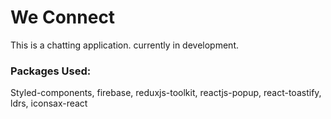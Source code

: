 # We Connect

This is a chatting application. currently in development.

### Packages Used:

Styled-components, firebase, reduxjs-toolkit, reactjs-popup, react-toastify, ldrs, iconsax-react


